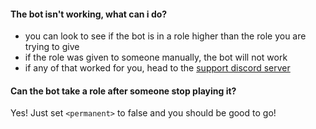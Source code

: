 #### The bot isn't working, what can i do?

- you can look to see if the bot is in a role higher than the role you are trying to give
- if the role was given to someone manually, the bot will not work
- if any of that worked for you, head to the [support discord server](https://discord.gg/UvpVgX9M5j)

#### Can the bot take a role after someone stop playing it?

Yes! Just set `<permanent>` to false and you should be good to go!

